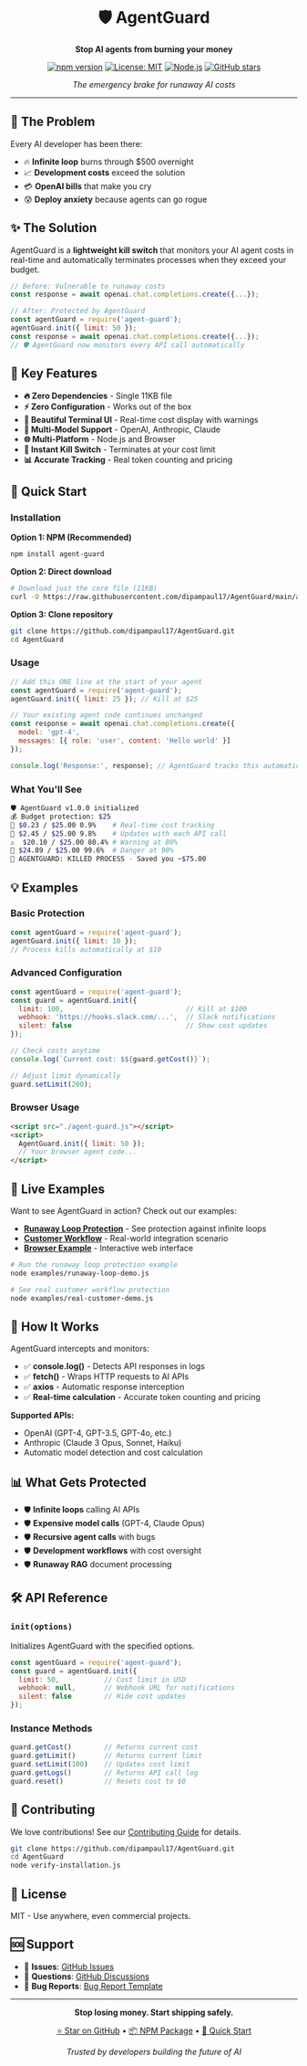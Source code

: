 <div align="center">

# 🛡️ AgentGuard

**Stop AI agents from burning your money**

[![npm version](https://img.shields.io/npm/v/agent-guard.svg)](https://npmjs.com/package/agent-guard)
[![License: MIT](https://img.shields.io/badge/License-MIT-yellow.svg)](https://opensource.org/licenses/MIT)
[![Node.js](https://img.shields.io/badge/node-%3E%3D12.0.0-brightgreen)](https://nodejs.org/)
[![GitHub stars](https://img.shields.io/github/stars/dipampaul17/AgentGuard?style=social)](https://github.com/dipampaul17/AgentGuard)

*The emergency brake for runaway AI costs*

</div>

---

## 🚨 The Problem

Every AI developer has been there:
- 🔥 **Infinite loop** burns through $500 overnight
- 📈 **Development costs** exceed the solution  
- 💳 **OpenAI bills** that make you cry
- 😰 **Deploy anxiety** because agents can go rogue

## ✨ The Solution

AgentGuard is a **lightweight kill switch** that monitors your AI agent costs in real-time and automatically terminates processes when they exceed your budget.

```javascript
// Before: Vulnerable to runaway costs
const response = await openai.chat.completions.create({...});

// After: Protected by AgentGuard
const agentGuard = require('agent-guard');
agentGuard.init({ limit: 50 });
const response = await openai.chat.completions.create({...});
// 🛡️ AgentGuard now monitors every API call automatically
```

## 🎯 Key Features

- **🔥 Zero Dependencies** - Single 11KB file
- **⚡ Zero Configuration** - Works out of the box
- **🎨 Beautiful Terminal UI** - Real-time cost display with warnings
- **🤖 Multi-Model Support** - OpenAI, Anthropic, Claude
- **🌐 Multi-Platform** - Node.js and Browser
- **🚨 Instant Kill Switch** - Terminates at your cost limit
- **📊 Accurate Tracking** - Real token counting and pricing

## 🚀 Quick Start

### Installation

**Option 1: NPM (Recommended)**
```bash
npm install agent-guard
```

**Option 2: Direct download**
```bash
# Download just the core file (11KB)
curl -O https://raw.githubusercontent.com/dipampaul17/AgentGuard/main/agent-guard.js
```

**Option 3: Clone repository**
```bash
git clone https://github.com/dipampaul17/AgentGuard.git
cd AgentGuard
```

### Usage
```javascript
// Add this ONE line at the start of your agent
const agentGuard = require('agent-guard');
agentGuard.init({ limit: 25 }); // Kill at $25

// Your existing agent code continues unchanged
const response = await openai.chat.completions.create({
  model: 'gpt-4',
  messages: [{ role: 'user', content: 'Hello world' }]
});

console.log('Response:', response); // AgentGuard tracks this automatically
```

### What You'll See

```bash
🛡️ AgentGuard v1.0.0 initialized
💰 Budget protection: $25
💸 $0.23 / $25.00 0.9%    # Real-time cost tracking
💸 $2.45 / $25.00 9.8%    # Updates with each API call
⚠️  $20.10 / $25.00 80.4% # Warning at 80%
🚨 $24.89 / $25.00 99.6%  # Danger at 90%
🛑 AGENTGUARD: KILLED PROCESS - Saved you ~$75.00
```

## 💡 Examples

### Basic Protection
```javascript
const agentGuard = require('agent-guard');
agentGuard.init({ limit: 10 });
// Process kills automatically at $10
```

### Advanced Configuration
```javascript
const agentGuard = require('agent-guard');
const guard = agentGuard.init({
  limit: 100,                              // Kill at $100
  webhook: 'https://hooks.slack.com/...',  // Slack notifications
  silent: false                            // Show cost updates
});

// Check costs anytime
console.log(`Current cost: $${guard.getCost()}`);

// Adjust limit dynamically
guard.setLimit(200);
```

### Browser Usage
```html
<script src="./agent-guard.js"></script>
<script>
  AgentGuard.init({ limit: 50 });
  // Your browser agent code...
</script>
```

## 🎯 Live Examples

Want to see AgentGuard in action? Check out our examples:

- **[Runaway Loop Protection](examples/runaway-loop-demo.js)** - See protection against infinite loops
- **[Customer Workflow](examples/real-customer-demo.js)** - Real-world integration scenario
- **[Browser Example](examples/test-browser.html)** - Interactive web interface

```bash
# Run the runaway loop protection example
node examples/runaway-loop-demo.js

# See real customer workflow protection  
node examples/real-customer-demo.js
```

## 🔧 How It Works

AgentGuard intercepts and monitors:
- ✅ **console.log()** - Detects API responses in logs
- ✅ **fetch()** - Wraps HTTP requests to AI APIs
- ✅ **axios** - Automatic response interception
- ✅ **Real-time calculation** - Accurate token counting and pricing

**Supported APIs:**
- OpenAI (GPT-4, GPT-3.5, GPT-4o, etc.)
- Anthropic (Claude 3 Opus, Sonnet, Haiku)
- Automatic model detection and cost calculation

## 📊 What Gets Protected

- 🛡️ **Infinite loops** calling AI APIs
- 🛡️ **Expensive model calls** (GPT-4, Claude Opus)
- 🛡️ **Recursive agent calls** with bugs
- 🛡️ **Development workflows** with cost oversight
- 🛡️ **Runaway RAG** document processing

## 🛠️ API Reference

### `init(options)`
Initializes AgentGuard with the specified options.

```javascript
const agentGuard = require('agent-guard');
const guard = agentGuard.init({
  limit: 50,           // Cost limit in USD
  webhook: null,       // Webhook URL for notifications
  silent: false        // Hide cost updates
});
```

### Instance Methods
```javascript
guard.getCost()        // Returns current cost
guard.getLimit()       // Returns current limit  
guard.setLimit(100)    // Updates cost limit
guard.getLogs()        // Returns API call log
guard.reset()          // Resets cost to $0
```

## 🤝 Contributing

We love contributions! See our [Contributing Guide](CONTRIBUTING.md) for details.

```bash
git clone https://github.com/dipampaul17/AgentGuard.git
cd AgentGuard
node verify-installation.js
```

## 📜 License

MIT - Use anywhere, even commercial projects.

## 🆘 Support

- 📧 **Issues**: [GitHub Issues](https://github.com/dipampaul17/AgentGuard/issues)
- 💬 **Questions**: [GitHub Discussions](https://github.com/dipampaul17/AgentGuard/discussions)
- 🐛 **Bug Reports**: [Bug Report Template](https://github.com/dipampaul17/AgentGuard/issues/new)

---

<div align="center">

**Stop losing money. Start shipping safely.**

[⭐ Star on GitHub](https://github.com/dipampaul17/AgentGuard) • 
[📦 NPM Package](https://npmjs.com/package/agent-guard) • 
[📖 Quick Start](QUICKSTART.md)

*Trusted by developers building the future of AI*

</div>